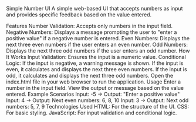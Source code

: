 Simple Number UI
A simple web-based UI that accepts numbers as input and provides specific feedback based on the value entered.

Features
Number Validation: Accepts only numbers in the input field.
Negative Numbers: Displays a message prompting the user to "enter a positive value" if a negative number is entered.
Even Numbers: Displays the next three even numbers if the user enters an even number.
Odd Numbers: Displays the next three odd numbers if the user enters an odd number.
How It Works
Input Validation: Ensures the input is a numeric value.
Conditional Logic:
If the input is negative, a warning message is shown.
If the input is even, it calculates and displays the next three even numbers.
If the input is odd, it calculates and displays the next three odd numbers.
Open the index.html file in your web browser to run the application.
Usage
Enter a number in the input field.
View the output or message based on the value entered.
Example Scenarios
Input: -5 → Output: "Enter a positive value"
Input: 4 → Output: Next even numbers: 6, 8, 10
Input: 3 → Output: Next odd numbers: 5, 7, 9
Technologies Used
HTML: For the structure of the UI.
CSS: For basic styling.
JavaScript: For input validation and conditional logic.






